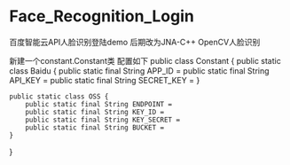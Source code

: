 # Face_Recognition_Login
百度智能云API人脸识别登陆demo  后期改为JNA-C++ OpenCV人脸识别

新建一个constant.Constant类
配置如下
public class Constant {
    public static class Baidu {
        public static final String APP_ID = 
        public static final String API_KEY = 
        public static final String SECRET_KEY = 
    }

    public static class OSS {
        public static final String ENDPOINT = 
        public static final String KEY_ID =
        public static final String KEY_SECRET = 
        public static final String BUCKET =
    }
}

